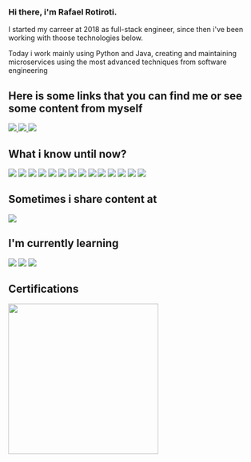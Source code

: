 ### Hi there, i'm Rafael Rotiroti.
<p>I started my carreer at 2018 as full-stack engineer, since then i've been working with thoose technologies below.</p>
<p>Today i work mainly using Python and Java, creating and maintaining microservices using the most advanced techniques from software engineering</p>
<div>
  <h2> Here is some links that you can find me or see some content from myself </h2>
  <a href="https://www.linkedin.com/in/rotirotirafa/" target="_blank">
    <img src="https://img.shields.io/badge/-LinkedIn-%230077B5?style=for-the-badge&logo=linkedin&logoColor=white">
  </a> 
  <a href="mailto:rotirotirafa@gmail.com"  target="_blank">
    <img src="https://img.shields.io/badge/-Gmail-c14438?style=for-the-badge&logo=gmail&logoColor=white">
  </a>
  <a href="https://dev.to/rotirotirafa"  target="_blank">
    <img src="https://img.shields.io/badge/dev.to-0A0A0A?style=for-the-badge&logo=dev.to&logoColor=white">
  </a>
</div>
<div>
  <h2> What i know until now? </h2>
  <img src="https://img.shields.io/badge/Python-14354C?style=for-the-badge&logo=python&logoColor=white">
  <img src="https://img.shields.io/badge/Django-092E20?style=for-the-badge&logo=django&logoColor=white">
  <img src="https://img.shields.io/badge/Flask-000000?style=for-the-badge&logo=flask&logoColor=white">
  <img src="https://img.shields.io/badge/JavaScript-F7DF1E?style=for-the-badge&logo=javascript&logoColor=black">
  <img src="https://img.shields.io/badge/TypeScript-007ACC?style=for-the-badge&logo=typescript&logoColor=white">
  <img src="https://img.shields.io/badge/HTML5-E34F26?style=for-the-badge&logo=html5&logoColor=white">
  <img src="https://img.shields.io/badge/CSS3-1572B6?style=for-the-badge&logo=css3&logoColor=white">
  <img src="https://img.shields.io/badge/PHP-777BB4?style=for-the-badge&logo=php&logoColor=white">
  <img src="https://img.shields.io/badge/Markdown-000000?style=for-the-badge&logo=markdown&logoColor=white">
  <img src="https://img.shields.io/badge/React-20232A?style=for-the-badge&logo=react&logoColor=61DAFB">
  <img src="https://img.shields.io/badge/AngularJS-E23237?style=for-the-badge&logo=angularjs&logoColor=white">
  <img src="https://img.shields.io/badge/Docker-2496ED?style=for-the-badge&logo=docker&logoColor=white">
  <img src="https://img.shields.io/badge/Terraform-7B42BC?style=for-the-badge&logo=terraform&logoColor=white">
  <img src="https://img.shields.io/badge/Laravel-FF2D20?style=for-the-badge&logo=laravel&logoColor=white">
</div>
<div>
  <h2> Sometimes i share content at </h2>
  <a href="https://www.twitch.tv/rafael_rotiroti" target="_blank">
    <img src="https://img.shields.io/badge/Twitch-9146FF?style=for-the-badge&logo=twitch&logoColor=white">
  </a>
<div>
  <h2>I'm currently learning</h2>
  <img src="https://img.shields.io/badge/Java-ED8B00?style=for-the-badge&logo=openjdk&logoColor=white">
  <img src="https://img.shields.io/badge/SpringBoot-6DB33F?style=flat-square&logo=Spring&logoColor=white">
  <img src="https://img.shields.io/badge/Kubernetes-326CE5?style=for-the-badge&logo=Kubernetes&logoColor=white">
  
</div>
<div>
  <h2>Certifications</h2>
  <a href="https://www.credly.com/badges/8ec971c9-3cb8-446c-8a26-27da5f9cf2ed/linked_in?t=rnwq7t">
    <img src="https://images.credly.com/size/680x680/images/00634f82-b07f-4bbd-a6bb-53de397fc3a6/image.png" width="300px">
  </a>
</div>
